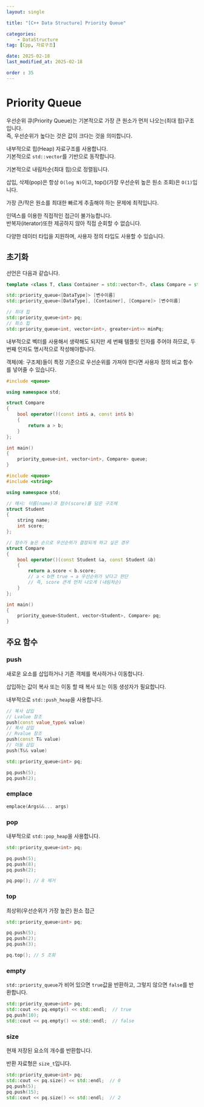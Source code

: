```yaml
---
layout: single

title: "[C++ Data Structure] Priority Queue"

categories:
    - DataStructure
tag: [Cpp, 자료구조]

date: 2025-02-18
last_modified_at: 2025-02-18

order : 35
---
```


# Priority Queue

우선순위 큐(Priority Queue)는 기본적으로 가장 큰 원소가 먼저 나오는(최대 힙)구조입니다.  
즉, 우선순위가 높다는 것은 값이 크다는 것을 의미합니다.

내부적으로 힙(Heap) 자료구조를 사용합니다.  
기본적으로 `std::vector`를 기반으로 동작합니다.

기본적으로 내림차순(최대 힙)으로 정렬됩니다.

삽입, 삭제(pop)은 항상 `O(log N)`이고, top()(가장 우선순위 높은 원소 조회)은 `O(1)`입니다.

가장 큰/작은 원소를 최대한 빠르게 추출해야 하는 문제에 최적입니다.

인덱스를 이용한 직접적인 접근이 불가능합니다.  
반복자(iterator)또한 제공하지 않아 직접 순회할 수 없습니다.

다양한 데이터 타입을 지원하며, 사용자 정의 타입도 사용할 수 있습니다.

## 초기화

선언은 다음과 같습니다.

```cpp
template <class T, class Container = std::vector<T>, class Compare = std::less<T>>

std::priority_queue<[DataType]> [변수이름]
std::priority_queue<[DataType], [Container], [Compare]> [변수이름]
```

```cpp
// 최대 힙
std::priority_queue<int> pq;
// 최소 힙
std::priority_queue<int, vector<int>, greater<int>> minPq;
```

내부적으로 벡터를 사용해서 생략해도 되지만 세 번째 템플릿 인자를 주어야 하므로, 두 번째 인자도 명시적으로 작성해야합니다.

객체(예: 구조체)들이 특정 기준으로 우선순위를 가져야 한다면 사용자 정의 비교 함수를 넣어줄 수 있습니다.

```cpp
#include <queue>

using namespace std;

struct Compare
{
    bool operator()(const int& a, const int& b)
    {
        return a > b;
    }
};

int main()
{
	priority_queue<int, vector<int>, Compare> queue;
}
```

```cpp
#include <queue>
#include <string>

using namespace std;

// 예시: 이름(name)과 점수(score)를 담은 구조체
struct Student
{
    string name;
    int score;
};

// 점수가 높은 순으로 우선순위가 결정되게 하고 싶은 경우
struct Compare
{
    bool operator()(const Student &a, const Student &b)
    {
        return a.score < b.score;
        // a < b면 true → a 우선순위가 낮다고 판단
        // 즉, score 큰게 먼저 나오게 (내림차순)
    }
};

int main()
{
    priority_queue<Student, vector<Student>, Compare> pq;
}
```

## 주요 함수

### push

새로운 요소를 삽입하거나 기존 객체를 복사하거나 이동합니다.

삽입하는 값이 복사 또는 이동 할 때 복사 또는 이동 생성자가 필요합니다.

내부적으로 `std::push_heap`을 사용합니다.

```cpp
// 복사 삽입
// Lvalue 참조
push(const value_type& value)
// 복사 삽입
// Rvalue 참조
push(const T& value)
// 이동 삽입
push(T&& value)
```

```cpp
std::priority_queue<int> pq;

pq.push(5);
pq.push(2);
```

### emplace

```cpp
emplace(Args&&... args)
```

### pop

내부적으로 `std::pop_heap`을 사용합니다.

```cpp
std::priority_queue<int> pq;

pq.push(5);
pq.push(8);
pq.push(2);

pq.pop(); // 8 제거
```

### top

최상위(우선순위가 가장 높은) 원소 접근

```cpp
std::priority_queue<int> pq;

pq.push(5);
pq.push(2);
pq.push(3);

pq.top(); // 5 조회
```

### empty

`std::priority_queue`가 비어 있으면 `true`값을 반환하고, 그렇지 않으면 `false`를 반환합니다.

```cpp
std::priority_queue<int> pq;
std::cout << pq.empty() << std::endl;  // true
pq.push(10);
std::cout << pq.empty() << std::endl;  // false
```

### size

현재 저장된 요소의 개수를 반환합니다.

반환 자료형은 `size_t`입니다.

```cpp
std::priority_queue<int> pq;
std::cout << pq.size() << std::endl;  // 0
pq.push(5);
pq.push(15);
std::cout << pq.size() << std::endl;  // 2
```